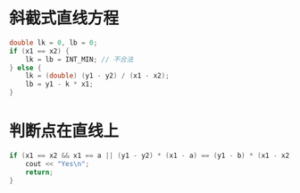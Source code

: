 # 斜截式直线方程
```cpp []
double lk = 0, lb = 0;
if (x1 == x2) {
    lk = lb = INT_MIN; // 不合法
} else {
    lk = (double) (y1 - y2) / (x1 - x2);
    lb = y1 - k * x1;
}
```

# 判断点在直线上
```cpp []
if (x1 == x2 && x1 == a || (y1 - y2) * (x1 - a) == (y1 - b) * (x1 - x2)) {
    cout << "Yes\n";
    return;
}
```
